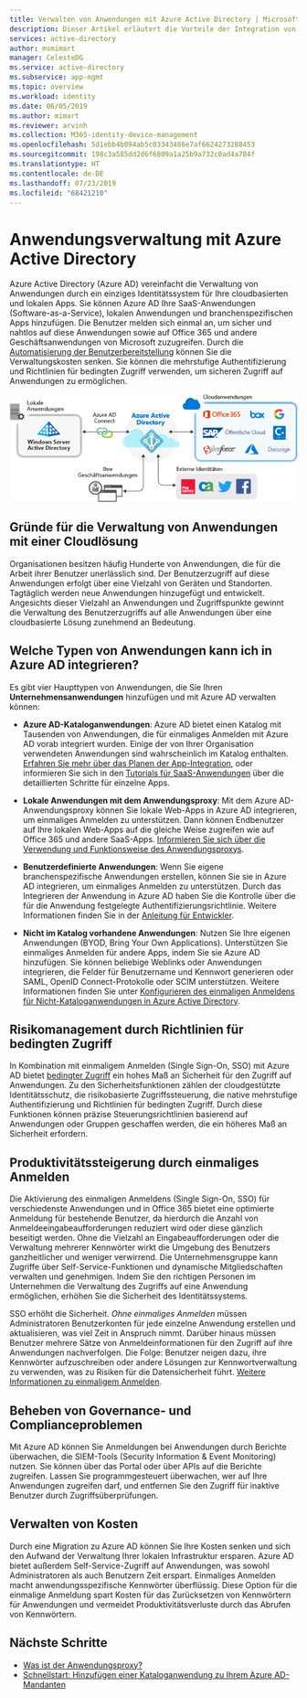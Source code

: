 ```yaml
---
title: Verwalten von Anwendungen mit Azure Active Directory | Microsoft Docs
description: Dieser Artikel erläutert die Vorteile der Integration von Azure Active Directory in lokale, Cloud- und SaaS-Anwendungen.
services: active-directory
author: msmimart
manager: CelesteDG
ms.service: active-directory
ms.subservice: app-mgmt
ms.topic: overview
ms.workload: identity
ms.date: 06/05/2019
ms.author: mimart
ms.reviewer: arvinh
ms.collection: M365-identity-device-management
ms.openlocfilehash: 5d1ebb4b094ab5c03343486e7af6624273288453
ms.sourcegitcommit: 198c3a585dd2d6f6809a1a25b9a732c0ad4a704f
ms.translationtype: HT
ms.contentlocale: de-DE
ms.lasthandoff: 07/23/2019
ms.locfileid: "68421210"
---
```

# <a name="application-management-with-azure-active-directory"></a>Anwendungsverwaltung mit Azure Active Directory

Azure Active Directory (Azure AD) vereinfacht die Verwaltung von Anwendungen durch ein einziges Identitätssystem für Ihre cloudbasierten und lokalen Apps. Sie können Azure AD Ihre SaaS-Anwendungen (Software-as-a-Service), lokalen Anwendungen und branchenspezifischen Apps hinzufügen. Die Benutzer melden sich einmal an, um sicher und nahtlos auf diese Anwendungen sowie auf Office 365 und andere Geschäftsanwendungen von Microsoft zuzugreifen. Durch die [Automatisierung der Benutzerbereitstellung](user-provisioning.md) können Sie die Verwaltungskosten senken. Sie können die mehrstufige Authentifizierung und Richtlinien für bedingten Zugriff verwenden, um sicheren Zugriff auf Anwendungen zu ermöglichen.

![Diagramm: Apps im Verbund über Azure AD](media/what-is-application-management/app-management-overview.png)

## <a name="why-manage-applications-with-a-cloud-solution"></a>Gründe für die Verwaltung von Anwendungen mit einer Cloudlösung

Organisationen besitzen häufig Hunderte von Anwendungen, die für die Arbeit ihrer Benutzer unerlässlich sind. Der Benutzerzugriff auf diese Anwendungen erfolgt über eine Vielzahl von Geräten und Standorten. Tagtäglich werden neue Anwendungen hinzugefügt und entwickelt. Angesichts dieser Vielzahl an Anwendungen und Zugriffspunkte gewinnt die Verwaltung des Benutzerzugriffs auf alle Anwendungen über eine cloudbasierte Lösung zunehmend an Bedeutung.

## <a name="what-types-of-applications-can-i-integrate-with-azure-ad"></a>Welche Typen von Anwendungen kann ich in Azure AD integrieren?

Es gibt vier Haupttypen von Anwendungen, die Sie Ihren **Unternehmensanwendungen** hinzufügen und mit Azure AD verwalten können:

- **Azure AD-Kataloganwendungen**: Azure AD bietet einen Katalog mit Tausenden von Anwendungen, die für einmaliges Anmelden mit Azure AD vorab integriert wurden. Einige der von Ihrer Organisation verwendeten Anwendungen sind wahrscheinlich im Katalog enthalten. [Erfahren Sie mehr über das Planen der App-Integration](plan-an-application-integration.md), oder informieren Sie sich in den [Tutorials für SaaS-Anwendungen](https://docs.microsoft.com/azure/active-directory/saas-apps/) über die detaillierten Schritte für einzelne Apps.

- **Lokale Anwendungen mit dem Anwendungsproxy**: Mit dem Azure AD-Anwendungsproxy können Sie lokale Web-Apps in Azure AD integrieren, um einmaliges Anmelden zu unterstützen. Dann können Endbenutzer auf Ihre lokalen Web-Apps auf die gleiche Weise zugreifen wie auf Office 365 und andere SaaS-Apps. [Informieren Sie sich über die Verwendung und Funktionsweise des Anwendungsproxys](what-is-application-proxy.md).

- **Benutzerdefinierte Anwendungen**: Wenn Sie eigene branchenspezifische Anwendungen erstellen, können Sie sie in Azure AD integrieren, um einmaliges Anmelden zu unterstützen. Durch das Integrieren der Anwendung in Azure AD haben Sie die Kontrolle über die für die Anwendung festgelegte Authentifizierungsrichtlinie. Weitere Informationen finden Sie in der [Anleitung für Entwickler](developer-guidance-for-integrating-applications.md).

- **Nicht im Katalog vorhandene Anwendungen**: Nutzen Sie Ihre eigenen Anwendungen (BYOD, Bring Your Own Applications). Unterstützen Sie einmaliges Anmelden für andere Apps, indem Sie sie Azure AD hinzufügen. Sie können beliebige Weblinks oder Anwendungen integrieren, die Felder für Benutzername und Kennwort generieren oder SAML, OpenID Connect-Protokolle oder SCIM unterstützen. Weitere Informationen finden Sie unter [Konfigurieren des einmaligen Anmeldens für Nicht-Kataloganwendungen in Azure Active Directory](configure-single-sign-on-non-gallery-applications.md).

## <a name="manage-risk-with-conditional-access-policies"></a>Risikomanagement durch Richtlinien für bedingten Zugriff

In Kombination mit einmaligem Anmelden (Single Sign-On, SSO) mit Azure AD bietet [bedingter Zugriff](https://docs.microsoft.com/azure/active-directory/conditional-access/overview) ein hohes Maß an Sicherheit für den Zugriff auf Anwendungen. Zu den Sicherheitsfunktionen zählen der cloudgestützte Identitätsschutz, die risikobasierte Zugriffssteuerung, die native mehrstufige Authentifizierung und Richtlinien für bedingten Zugriff. Durch diese Funktionen können präzise Steuerungsrichtlinien basierend auf Anwendungen oder Gruppen geschaffen werden, die ein höheres Maß an Sicherheit erfordern.

## <a name="improve-productivity-with-single-sign-on"></a>Produktivitätssteigerung durch einmaliges Anmelden

Die Aktivierung des einmaligen Anmeldens (Single Sign-On, SSO) für verschiedenste Anwendungen und in Office 365 bietet eine optimierte Anmeldung für bestehende Benutzer, da hierdurch die Anzahl von Anmeldeeingabeaufforderungen reduziert wird oder diese gänzlich beseitigt werden. Ohne die Vielzahl an Eingabeaufforderungen oder die Verwaltung mehrerer Kennwörter wirkt die Umgebung des Benutzers ganzheitlicher und weniger verwirrend. Die Unternehmensgruppe kann Zugriffe über Self-Service-Funktionen und dynamische Mitgliedschaften verwalten und genehmigen. Indem Sie den richtigen Personen im Unternehmen die Verwaltung des Zugriffs auf eine Anwendung ermöglichen, erhöhen Sie die Sicherheit des Identitätssystems.

SSO erhöht die Sicherheit. *Ohne einmaliges Anmelden* müssen Administratoren Benutzerkonten für jede einzelne Anwendung erstellen und aktualisieren, was viel Zeit in Anspruch nimmt. Darüber hinaus müssen Benutzer mehrere Sätze von Anmeldeinformationen für den Zugriff auf ihre Anwendungen nachverfolgen. Die Folge: Benutzer neigen dazu, ihre Kennwörter aufzuschreiben oder andere Lösungen zur Kennwortverwaltung zu verwenden, was zu Risiken für die Datensicherheit führt. [Weitere Informationen zu einmaligem Anmelden](what-is-single-sign-on.md).

## <a name="address-governance-and-compliance"></a>Beheben von Governance- und Complianceproblemen

Mit Azure AD können Sie Anmeldungen bei Anwendungen durch Berichte überwachen, die SIEM-Tools (Security Information & Event Monitoring) nutzen. Sie können über das Portal oder über APIs auf die Berichte zugreifen. Lassen Sie programmgesteuert überwachen, wer auf Ihre Anwendungen zugreifen darf, und entfernen Sie den Zugriff für inaktive Benutzer durch Zugriffsüberprüfungen.

## <a name="manage-costs"></a>Verwalten von Kosten

Durch eine Migration zu Azure AD können Sie Ihre Kosten senken und sich den Aufwand der Verwaltung Ihrer lokalen Infrastruktur ersparen. Azure AD bietet außerdem Self-Service-Zugriff auf Anwendungen, was sowohl Administratoren als auch Benutzern Zeit erspart. Einmaliges Anmelden macht anwendungsspezifische Kennwörter überflüssig. Diese Option für die einmalige Anmeldung spart Kosten für das Zurücksetzen von Kennwörtern für Anwendungen und vermeidet Produktivitätsverluste durch das Abrufen von Kennwörtern.

## <a name="next-steps"></a>Nächste Schritte

- [Was ist der Anwendungsproxy?](what-is-application-proxy.md)
- [Schnellstart: Hinzufügen einer Kataloganwendung zu Ihrem Azure AD-Mandanten](add-application-portal.md)
